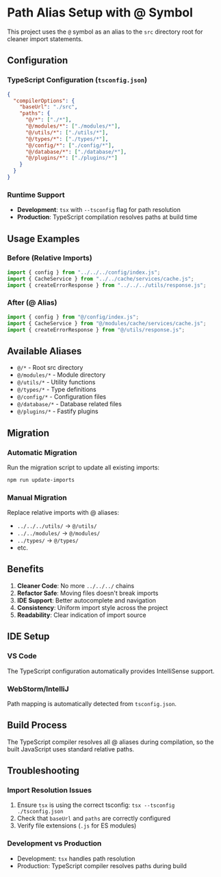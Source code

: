 # Path Alias Setup with @ Symbol

This project uses the `@` symbol as an alias to the `src` directory root for cleaner import statements.

## Configuration

### TypeScript Configuration (`tsconfig.json`)
```json
{
  "compilerOptions": {
    "baseUrl": "./src",
    "paths": {
      "@/*": ["./*"],
      "@/modules/*": ["./modules/*"],
      "@/utils/*": ["./utils/*"],
      "@/types/*": ["./types/*"],
      "@/config/*": ["./config/*"],
      "@/database/*": ["./database/*"],
      "@/plugins/*": ["./plugins/*"]
    }
  }
}
```

### Runtime Support
- **Development**: `tsx` with `--tsconfig` flag for path resolution
- **Production**: TypeScript compilation resolves paths at build time

## Usage Examples

### Before (Relative Imports)
```typescript
import { config } from "../../../config/index.js";
import { CacheService } from "../../cache/services/cache.js";
import { createErrorResponse } from "../../../utils/response.js";
```

### After (@ Alias)
```typescript
import { config } from "@/config/index.js";
import { CacheService } from "@/modules/cache/services/cache.js";
import { createErrorResponse } from "@/utils/response.js";
```

## Available Aliases

- `@/*` - Root src directory
- `@/modules/*` - Module directory
- `@/utils/*` - Utility functions
- `@/types/*` - Type definitions
- `@/config/*` - Configuration files
- `@/database/*` - Database related files
- `@/plugins/*` - Fastify plugins

## Migration

### Automatic Migration
Run the migration script to update all existing imports:
```bash
npm run update-imports
```

### Manual Migration
Replace relative imports with @ aliases:
- `../../../utils/` → `@/utils/`
- `../../modules/` → `@/modules/`
- `../types/` → `@/types/`
- etc.

## Benefits

1. **Cleaner Code**: No more `../../../` chains
2. **Refactor Safe**: Moving files doesn't break imports
3. **IDE Support**: Better autocomplete and navigation
4. **Consistency**: Uniform import style across the project
5. **Readability**: Clear indication of import source

## IDE Setup

### VS Code
The TypeScript configuration automatically provides IntelliSense support.

### WebStorm/IntelliJ
Path mapping is automatically detected from `tsconfig.json`.

## Build Process

The TypeScript compiler resolves all @ aliases during compilation, so the built JavaScript uses standard relative paths.

## Troubleshooting

### Import Resolution Issues
1. Ensure `tsx` is using the correct tsconfig: `tsx --tsconfig ./tsconfig.json`
2. Check that `baseUrl` and `paths` are correctly configured
3. Verify file extensions (`.js` for ES modules)

### Development vs Production
- Development: `tsx` handles path resolution
- Production: TypeScript compiler resolves paths during build 